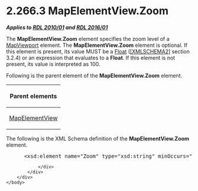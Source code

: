 <html dir="LTR" xmlns:mshelp="http://msdn.microsoft.com/mshelp" xmlns:ddue="http://ddue.schemas.microsoft.com/authoring/2003/5" xmlns:xlink="http://www.w3.org/1999/xlink" xmlns:tool="http://www.microsoft.com/tooltip">
    <head>
        <meta http-equiv="Content-Type" content="text/html; CHARSET=utf-8"></meta>
        <meta name="save" content="history"></meta>
        <title>2.266.3 MapElementView.Zoom</title>
        <xml>
            <mshelp:toctitle title="2.266.3 MapElementView.Zoom"></mshelp:toctitle>
            <mshelp:rltitle title="[MS-RDL]: MapElementView.Zoom"></mshelp:rltitle>
            <mshelp:keyword index="A" term="90c0a9d9-c8b8-4b13-a573-348611fbe72b"></mshelp:keyword>
            <mshelp:attr name="DCSext.ContentType" value="open specification"></mshelp:attr>
            <mshelp:attr name="AssetID" value="90c0a9d9-c8b8-4b13-a573-348611fbe72b"></mshelp:attr>
            <mshelp:attr name="TopicType" value="kbRef"></mshelp:attr>
            <mshelp:attr name="DCSext.Title" value="[MS-RDL]: MapElementView.Zoom" />
        </xml>
    </head>
    <body>
        <div id="header">
            <h1 class="heading">2.266.3 MapElementView.Zoom</h1>
        </div>
        <div id="mainSection">
            <div id="mainBody">
                <div id="allHistory" class="saveHistory"></div>
                <div id="sectionSection0" class="section" name="collapseableSection">
                    

<p><b><i>Applies to </i></b><a href="3428e690-a348-4ec7-8a6a-8efb42d2cdee.md"><b><i>RDL 2010/01</i></b></a><b><i>
and </i></b><a href="52ce3983-2bfc-4e72-9359-42aaf5fe4509.md"><b><i>RDL 2016/01</i></b></a></p>

<p>The <b>MapElementView.Zoom</b> element specifies the zoom
level of a <a href="55679f1a-a5b6-4b08-b284-ff6e27deedb4.md">MapViewport</a>
element. The <b>MapElementView.Zoom</b> element is optional. If this element is
present, its value MUST be a <a href="c7d0946f-992e-4abc-a304-09b53e030692.md">Float</a>
(<a href="https://go.microsoft.com/fwlink/?LinkId=90610">[XMLSCHEMA2]</a>
section 3.2.4) or an expression that evaluates to a <b>Float</b>. If this
element is not present, its value is interpreted as 100.</p>

<p>Following is the parent element of the <b>MapElementView.Zoom</b>
element.</p>

<table>
 <thead>
  <tr>
   <th>
   <p>Parent elements</p>
   </th>
  </tr>
 </thead>
 <tr>
  <td>
  <p><a href="b8ef9c34-deb7-4434-a4b8-e054ce447c81.md">MapElementView</a></p>
  </td>
 </tr>
</table>

<p>The following is the XML Schema definition of the <b>MapElementView.Zoom</b>
element.</p>

<dl>
<dd>
<div><pre> &lt;xsd:element name=&quot;Zoom&quot; type=&quot;xsd:string&quot; minOccurs=&quot;0&quot; /&gt;
</pre></div>
</dd></dl>


                </div>
            </div>
        </div>
    </body>
</html>